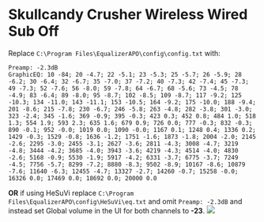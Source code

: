 # Skullcandy Crusher Wireless Wired Sub Off
Replace `C:\Program Files\EqualizerAPO\config\config.txt` with:
```
Preamp: -2.3dB
GraphicEQ: 10 -84; 20 -4.7; 22 -5.1; 23 -5.3; 25 -5.7; 26 -5.9; 28 -6.2; 30 -6.4; 32 -6.7; 35 -7.0; 37 -7.2; 40 -7.3; 42 -7.4; 45 -7.3; 49 -7.3; 52 -7.6; 56 -8.0; 59 -7.8; 64 -6.7; 68 -5.6; 73 -4.5; 78 -4.9; 83 -6.4; 89 -8.0; 95 -8.7; 102 -8.5; 109 -8.7; 117 -9.2; 125 -10.3; 134 -11.0; 143 -11.1; 153 -10.5; 164 -9.2; 175 -10.0; 188 -9.4; 201 -8.6; 215 -7.8; 230 -6.7; 246 -5.8; 263 -4.8; 282 -3.8; 301 -3.0; 323 -2.4; 345 -1.6; 369 -0.9; 395 -0.3; 423 0.3; 452 0.8; 484 1.0; 518 1.3; 554 1.9; 593 2.3; 635 1.6; 679 0.9; 726 0.0; 777 -0.3; 832 -0.3; 890 -0.1; 952 -0.0; 1019 0.0; 1090 -0.0; 1167 0.1; 1248 0.4; 1336 0.2; 1429 -0.3; 1529 -0.8; 1636 -1.2; 1751 -1.6; 1873 -1.8; 2004 -2.0; 2145 -2.6; 2295 -3.0; 2455 -3.1; 2627 -3.6; 2811 -4.3; 3008 -4.7; 3219 -4.8; 3444 -4.2; 3685 -4.0; 3943 -3.6; 4219 -4.3; 4514 -4.0; 4830 -2.6; 5168 -0.9; 5530 -1.9; 5917 -4.2; 6331 -3.7; 6775 -3.7; 7249 -4.5; 7756 -5.7; 8299 -7.2; 8880 -8.3; 9502 -8.9; 10167 -8.6; 10879 -7.6; 11640 -6.3; 12455 -4.7; 13327 -2.7; 14260 -0.7; 15258 -0.0; 16326 0.0; 17469 0.0; 18692 0.0; 20000 0.0
```
**OR** if using HeSuVi replace `C:\Program Files\EqualizerAPO\config\HeSuVi\eq.txt` and omit `Preamp: -2.3dB` and instead set Global volume in the UI for both channels to **-23**.
![](https://raw.githubusercontent.com/jaakkopasanen/AutoEq/master/results/SBAF-Serious/innerfidelity/onear/Skullcandy%20Crusher%20Wireless%20Wired%20Sub%20Off/Skullcandy%20Crusher%20Wireless%20Wired%20Sub%20Off.png)